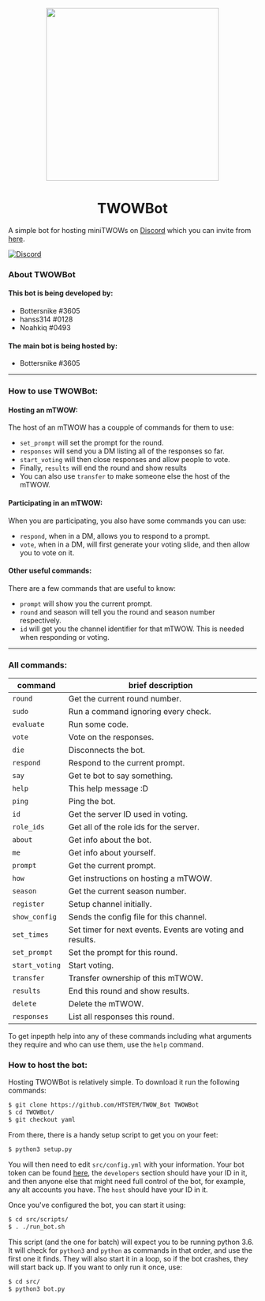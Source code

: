 <p align="center"><img width="350" src="https://cdn.discordapp.com/attachments/187311902085349376/187745473723891713/TWOWBot.png"></p>
<h1 align="center">TWOWBot</h1>

A simple bot for hosting miniTWOWs on [Discord](https://discordapp.com) which you can invite from [here](https://discordapp.com/oauth2/authorize?client_id=222869815650418690&scope=bot).

[![Discord](https://discordapp.com/api/guilds/303616392710586373/widget.png)](https://discord.gg/t58ukQW)

### About TWOWBot
#### This bot is being developed by:
* Bottersnike #3605
* hanss314 #0128
* Noahkiq #0493
#### The main bot is being hosted by:
* Bottersnike #3605

---
### How to use TWOWBot:
#### Hosting an mTWOW:
The host of an mTWOW has a coupple of commands for them to use:
* `set_prompt` will set the prompt for the round.
* `responses` will send you a DM listing all of the responses so far.
* `start_voting` will then close responses and allow people to vote.
* Finally, `results` will end the round and show results
* You can also use `transfer` to make someone else the host of the mTWOW.
#### Participating in an mTWOW:
When you are participating, you also have some commands you can use:
* `respond`, when in a DM, allows you to respond to a prompt.
* `vote`, when in a DM, will first generate your voting slide, and then allow you to vote on it.
#### Other useful commands:
There are a few commands that are useful to know:
* `prompt` will show you the current prompt.
* `round` and season will tell you the round and season number respectively.
* `id` will get you the channel identifier for that mTWOW. This is needed when responding or voting.

---
### All commands:
| command | brief description |
| ------- | ----------------- |
| `round` | Get the current round number. |
| `sudo` | Run a command ignoring every check. |
| `evaluate` | Run some code. |
| `vote` | Vote on the responses. |
| `die` | Disconnects the bot. |
| `respond` | Respond to the current prompt. |
| `say` | Get te bot to say something. |
| `help` | This help message :D |
| `ping` | Ping the bot. |
| `id` | Get the server ID used in voting. |
| `role_ids` | Get all of the role ids for the server. |
| `about` | Get info about the bot. |
| `me` | Get info about yourself. |
| `prompt` | Get the current prompt. |
| `how` | Get instructions on hosting a mTWOW. |
| `season` | Get the current season number. |
| `register` | Setup channel initially. |
| `show_config` | Sends the config file for this channel. |
| `set_times` | Set timer for next events.  Events are voting and results. |
| `set_prompt` | Set the prompt for this round. |
| `start_voting` | Start voting. |
| `transfer` | Transfer ownership of this mTWOW. |
| `results` | End this round and show results. |
| `delete` | Delete the mTWOW. |
| `responses` | List all responses this round. |

To get inpepth help into any of these commands including what arguments they require and who can use them, use the `help` command.

### How to host the bot:
Hosting TWOWBot is relatively simple. To download it run the following commands:
```sh
$ git clone https://github.com/HTSTEM/TWOW_Bot TWOWBot
$ cd TWOWBot/
$ git checkout yaml
```
From there, there is a handy setup script to get you on your feet:
```sh
$ python3 setup.py
```
You will then need to edit `src/config.yml` with your information. Your bot token can be found [here](https://discordapp.com/developers/applications/me),
the `developers` section should have your ID in it, and then anyone else that might need full control of the bot,
for example, any alt accounts you have. The `host` should have your ID in it.

Once you've configured the bot, you can start it using:
```sh
$ cd src/scripts/
$ . ./run_bot.sh
```
This script (and the one for batch) will expect you to be running python 3.6. It will check for `python3` and `python` as commands in that order,
and use the first one it finds. They will also start it in a loop, so if the bot crashes, they will start back up. If you want to only run it once, use:
```sh
$ cd src/
$ python3 bot.py
```
